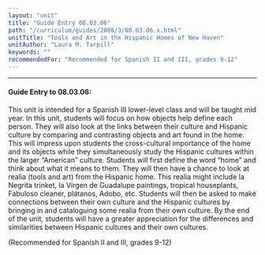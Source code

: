```yaml
---
layout: "unit"
title: "Guide Entry 08.03.06"
path: "/curriculum/guides/2008/3/08.03.06.x.html"
unitTitle: "Tools and Art in the Hispanic Homes of New Haven"
unitAuthor: "Laura M. Tarpill"
keywords: ""
recommendedFor: "Recommended for Spanish II and III, grades 9-12"
---
```

<body>
<hr/>
 <h4>
  Guide Entry to 08.03.06:
 </h4>
 <p>
  This unit is intended for a Spanish III lower-level class and will be taught mid year. In this unit, students will focus on how objects help define each person. They will also look at the links between their culture and Hispanic culture by comparing and contrasting objects and art found in the home. This will impress upon students the cross-cultural importance of the home and its objects while they simultaneously study the Hispanic cultures within the larger “American” culture. Students will first define the word “home” and think about what it means to them. They will then have a chance to look at realia (tools and art) from the Hispanic home. This realia might include la Negrita trinket, la Vírgen de Guadalupe paintings, tropical houseplants, Fabuloso cleaner, plátanos, Adobo, etc. Students will then be asked to make connections between their own culture and the Hispanic cultures by bringing in and cataloguing some realia from their own culture. By the end of the unit, students will have a greater appreciation for the differences and similarities between Hispanic cultures and their own cultures.
 </p>
<p>
  (Recommended for Spanish II and III, grades 9-12)
 </p>




</body>